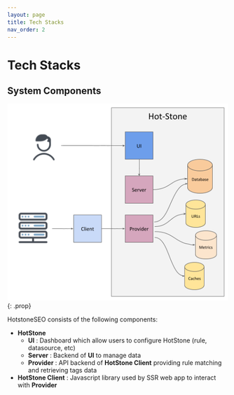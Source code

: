 ```yaml
---
layout: page
title: Tech Stacks
nav_order: 2
---
```


# Tech Stacks

## System Components 

![System Component](assets/images/system-component.png)
{: .prop}

HotstoneSEO consists of the following components:

- **HotStone**
  - **UI** : Dashboard which allow users to configure HotStone (rule, datasource, etc)
  - **Server** : Backend of **UI** to manage data
  - **Provider** : API backend of **HotStone Client** providing rule matching and retrieving tags data
- **HotStone Client** : Javascript library used by SSR web app to interact with **Provider**